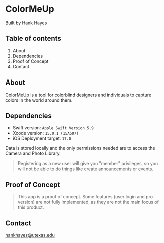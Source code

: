 # ColorMeUp
Built by Hank Hayes
## Table of contents
1. About
2. Dependencies
3. Proof of Concept
4. Contact
## About
ColorMeUp is a tool for colorblind designers and individuals to capture colors in the world around them.
## Dependencies
- Swift version: `Apple Swift Version 5.9`
- Xcode version: `15.0.1 (15A507)`
- iOS Deployment target: `17.0`

Data is stored locally and the only permissions needed are to access the Camera and Photo Library.

> Registering as a new user will give you "member" privileges, so you will not be able to do things like create announcements or events.
## Proof of Concept
> This app is a proof of concept. Some features (user login and pro version) are not fully implemented, as they are not the main focus of this product.
## Contact
hankhayes@utexas.edu

